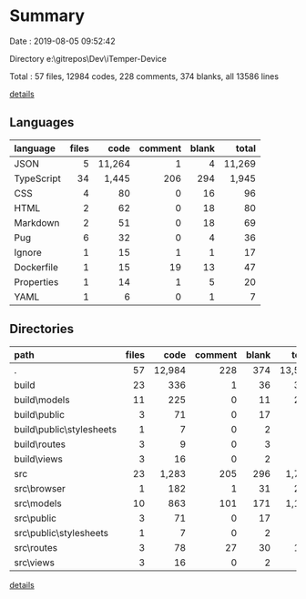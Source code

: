 # Summary

Date : 2019-08-05 09:52:42

Directory e:\gitrepos\Dev\iTemper-Device

Total : 57 files,  12984 codes, 228 comments, 374 blanks, all 13586 lines

[details](details.md)

## Languages
| language | files | code | comment | blank | total |
| :--- | ---: | ---: | ---: | ---: | ---: |
| JSON | 5 | 11,264 | 1 | 4 | 11,269 |
| TypeScript | 34 | 1,445 | 206 | 294 | 1,945 |
| CSS | 4 | 80 | 0 | 16 | 96 |
| HTML | 2 | 62 | 0 | 18 | 80 |
| Markdown | 2 | 51 | 0 | 18 | 69 |
| Pug | 6 | 32 | 0 | 4 | 36 |
| Ignore | 1 | 15 | 1 | 1 | 17 |
| Dockerfile | 1 | 15 | 19 | 13 | 47 |
| Properties | 1 | 14 | 1 | 5 | 20 |
| YAML | 1 | 6 | 0 | 1 | 7 |

## Directories
| path | files | code | comment | blank | total |
| :--- | ---: | ---: | ---: | ---: | ---: |
| . | 57 | 12,984 | 228 | 374 | 13,586 |
| build | 23 | 336 | 1 | 36 | 373 |
| build\models | 11 | 225 | 0 | 11 | 236 |
| build\public | 3 | 71 | 0 | 17 | 88 |
| build\public\stylesheets | 1 | 7 | 0 | 2 | 9 |
| build\routes | 3 | 9 | 0 | 3 | 12 |
| build\views | 3 | 16 | 0 | 2 | 18 |
| src | 23 | 1,283 | 205 | 296 | 1,784 |
| src\browser | 1 | 182 | 1 | 31 | 214 |
| src\models | 10 | 863 | 101 | 171 | 1,135 |
| src\public | 3 | 71 | 0 | 17 | 88 |
| src\public\stylesheets | 1 | 7 | 0 | 2 | 9 |
| src\routes | 3 | 78 | 27 | 30 | 135 |
| src\views | 3 | 16 | 0 | 2 | 18 |

[details](details.md)